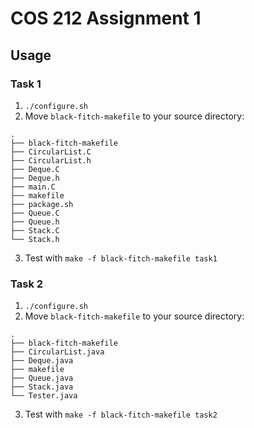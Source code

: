 # COS 212 Assignment 1

## Usage
### Task 1
1. `./configure.sh`
2. Move `black-fitch-makefile` to your source directory:

```
.
├── black-fitch-makefile
├── CircularList.C
├── CircularList.h
├── Deque.C
├── Deque.h
├── main.C
├── makefile
├── package.sh
├── Queue.C
├── Queue.h
├── Stack.C
└── Stack.h
```

3. Test with `make -f black-fitch-makefile task1`

### Task 2
1. `./configure.sh`
2. Move `black-fitch-makefile` to your source directory:
```
.
├── black-fitch-makefile
├── CircularList.java
├── Deque.java
├── makefile
├── Queue.java
├── Stack.java
└── Tester.java
```

3. Test with `make -f black-fitch-makefile task2`
